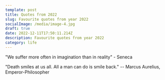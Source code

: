 ```yaml
---
template: post
title: Quotes from 2022
slug: Favourite quotes from year 2022
socialImage: /media/image-4.jpg
draft: true
date: 2022-12-11T17:50:11.214Z
description: Favourite quotes from year 2022
category: life
---
```

"We suffer more often in imagination than in reality" - Seneca



"Death smiles at us all. All a man can do is smile back." -- Marcus Aurelius, Emperor-Philosopher